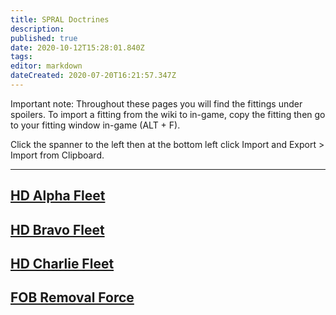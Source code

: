 ```yaml
---
title: SPRAL Doctrines
description: 
published: true
date: 2020-10-12T15:28:01.840Z
tags: 
editor: markdown
dateCreated: 2020-07-20T16:21:57.347Z
---
```


Important note: Throughout these pages you will find the fittings under spoilers. To import a fitting from the wiki to in-game, copy the fitting then go to your fitting window in-game (ALT + F).

Click the spanner to the left then at the bottom left click Import and Export > Import from Clipboard.

---
## [HD Alpha Fleet](/community/doctrines/HD-Doctrines/HD-Alpha-Fleet)
## [HD Bravo Fleet](/community/doctrines/HD-Doctrines/HD-Bravo-Fleet)
## [HD Charlie Fleet](/community/doctrines/HD-Doctrines/HD-Charlie-Fleet)
## [FOB Removal Force](/community/doctrines/HD-Doctrines/FOB-Removal-Force)